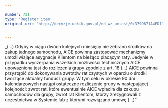 ```yaml
---

number: 721
type: 'Register item'
original_uri: 'http://decyzje.uokik.gov.pl/nd_wz_um.nsf/0/379D671A4FD17331C12572DD0032967D?OpenDocument'


---
```


„(...) Gdyby w ciągu dwóch kolejnych miesięcy nie zebrano środków na zakup jednego samochodu, AICE powinna zastosować mechanizmy umożliwiające asygnacje Klientom na bieżąco płacącym raty. Jedynie w przypadku wyczerpania wszelkich możliwości technicznych AICE upoważniona jest do rozliczenia grupy zgodnie z art. 18 (...) AICE powinna przystąpić do dokonywania zwrotów rat czystych w oparciu o środki tworzące aktualny fundusz grupy. W tym celu w okresie 90 dni kalendarzowych nastąpi ostateczne rozliczenie grupy w następującej kolejności: zwrot rat, które ewentualnie AICE wpłaciła dla zakupu samochodów dla grupy, zwrot rat Klientom, którzy zrezygnowali z uczestnictwa w Systemie lub z którymi rozwiązano umowę (...)”
